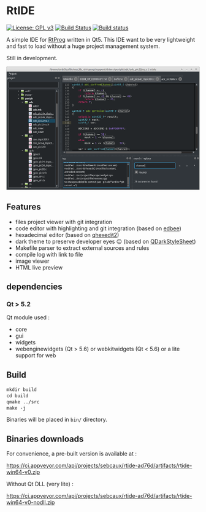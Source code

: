 # RtIDE

[![License: GPL v3](https://img.shields.io/badge/License-GPL%20v3-blue.svg)](http://www.gnu.org/licenses/gpl-3.0)
[![Build Status](https://travis-ci.org/UniSwarm/rtide.svg?branch=master)](https://travis-ci.org/UniSwarm/rtide)
[![Build status](https://ci.appveyor.com/api/projects/status/s0fgqgvdwm9g34vj?svg=true)](https://ci.appveyor.com/project/sebcaux/rtide-ad76d)

A simple IDE for [RtProg](https://github.com/UniSwarm/rtprog) written in Qt5. This IDE want to be very lightweight and fast to load without a huge project management system.

Still in development.

![Screenshot](screenshot_rtide.png)

## Features

* files project viewer with git integration
* code editor with highlighting and git integration (based on [edbee](https://github.com/edbee/edbee-lib))
* hexadecimal editor (based on [qhexedit2](https://github.com/Simsys/qhexedit2))
* dark theme to preserve developer eyes :wink: (based on [QDarkStyleSheet](https://github.com/ColinDuquesnoy/QDarkStyleSheet))
* Makefile parser to extract external sources and rules
* compile log with link to file
* image viewer
* HTML live preview

## dependencies
### Qt > 5.2

Qt module used :

- core
- gui
- widgets
- webenginewidgets (Qt > 5.6) or webkitwidgets (Qt < 5.6) or a lite support for web

## Build

```
mkdir build
cd build
qmake ../src
make -j
```

Binaries will be placed in `bin/` directory.

## Binaries downloads

For convenience, a pre-built version is available at :

https://ci.appveyor.com/api/projects/sebcaux/rtide-ad76d/artifacts/rtide-win64-v0.zip

Without Qt DLL (very lite) :

https://ci.appveyor.com/api/projects/sebcaux/rtide-ad76d/artifacts/rtide-win64-v0-nodll.zip
